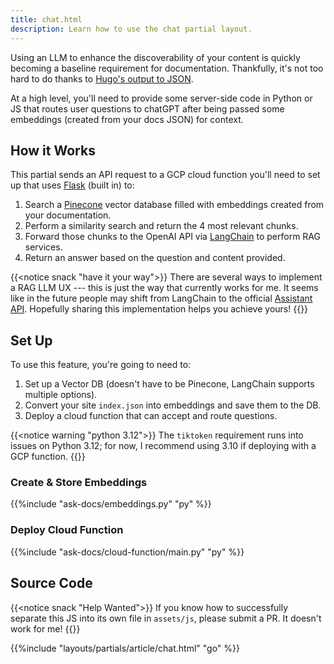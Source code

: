 ```yaml
---
title: chat.html
description: Learn how to use the chat partial layout.
---
```


Using an LLM to enhance the discoverability of your content is quickly becoming a baseline requirement for documentation. Thankfully, it's not too hard to do thanks to [Hugo's output to JSON](https://gohugo.io/methods/page/outputformats/).

 At a high level, you'll need to provide some server-side code in Python or JS that routes user questions to chatGPT after being passed some embeddings (created from your docs JSON) for context.

## How it Works 

This partial sends an API request to a GCP cloud function you'll need to set up that uses [Flask](https://flask.palletsprojects.com/en/3.0.x/) (built in) to:

 1. Search a [Pinecone](https://www.pinecone.io/) vector database filled with embeddings created from your documentation.
 2. Perform a similarity search and return the 4 most relevant chunks. 
 3. Forward those chunks to the OpenAI API via [LangChain](https://python.langchain.com/docs/get_started/introduction) to perform RAG services.
 4. Return an answer based on the question and content provided.

{{<notice snack "have it your way">}}
There are several ways to implement a RAG LLM UX --- this is just the way that currently works for me. It seems like in the future people may shift from LangChain to the official [Assistant API](https://platform.openai.com/docs/assistants/overview). Hopefully sharing this implementation helps you achieve yours!
{{</notice>}}

## Set Up 

To use this feature, you're going to need to:

1. Set up a Vector DB (doesn't have to be Pinecone, LangChain supports multiple options).
2. Convert your site `index.json` into embeddings and save them to the DB.
3. Deploy a cloud function that can accept and route questions.

{{<notice warning "python 3.12">}}
The `tiktoken` requirement runs into issues on Python 3.12; for now, I recommend using 3.10 if deploying with a GCP function.
{{</notice>}}

### Create & Store Embeddings

{{%include "ask-docs/embeddings.py" "py" %}}

### Deploy Cloud Function

{{%include "ask-docs/cloud-function/main.py" "py" %}}

## Source Code 

{{<notice snack "Help Wanted">}}
If you know how to successfully separate this JS into its own file in `assets/js`, please submit a PR. It doesn't work for me!
{{</notice>}}

{{%include "layouts/partials/article/chat.html" "go" %}}